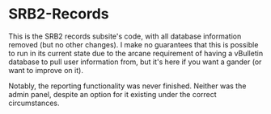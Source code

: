 # SRB2-Records

This is the SRB2 records subsite's code, with all database information removed (but no other changes). I make no guarantees that this is possible to run in its current state due to the arcane requirement of having a vBulletin database to pull user information from, but it's here if you want a gander (or want to improve on it).

Notably, the reporting functionality was never finished. Neither was the admin panel, despite an option for it existing under the correct circumstances.
